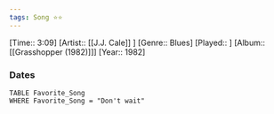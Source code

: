 ```yaml
---
tags: Song ⭐⭐ 
---
```

[Time:: 3:09]
[Artist:: [[J.J. Cale]] ]
[Genre:: Blues]
[Played:: ]
[Album:: [[Grasshopper (1982)]]]
[Year:: 1982]
### Dates
````dataview
TABLE Favorite_Song
WHERE Favorite_Song = "Don't wait"
````